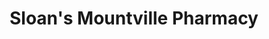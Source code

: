 ---
title: "Sloan's Mountville Pharmacy"
url: /mountville/sloans-mountville-pharmacy/
shop: chemist
---